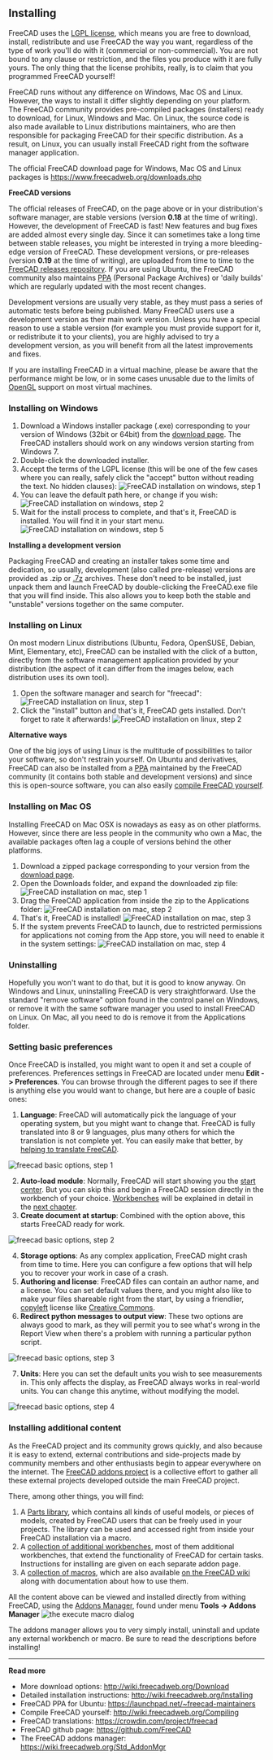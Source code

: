 ## Installing



FreeCAD uses the [LGPL license](https://en.wikipedia.org/wiki/GNU_Lesser_General_Public_License), which means you are free to download, install, redistribute and use FreeCAD the way you want, regardless of the type of work you'll do with it (commercial or non-commercial). You are not bound to any clause or restriction, and the files you produce with it are fully yours. The only thing that the license prohibits, really, is to claim that you programmed FreeCAD yourself!

FreeCAD runs without any difference on Windows, Mac OS and Linux. However, the ways to install it differ slightly depending on your platform. The FreeCAD community provides pre-compiled packages (installers) ready to download, for Linux, Windows and Mac. On Linux, the source code is also made available to Linux distributions maintainers, who are then responsible for packaging FreeCAD for their specific distribution. As a result, on Linux, you can usually install FreeCAD right from the software manager application.

The official FreeCAD download page for Windows, Mac OS and Linux packages is https://www.freecadweb.org/downloads.php

**FreeCAD versions**

The official releases of FreeCAD, on the page above or in your distribution's software manager, are stable versions (version **0.18** at the time of writing). However, the development of FreeCAD is fast! New features and bug fixes are added almost every single day. Since it can sometimes take a long time between stable releases, you might be interested in trying a more bleeding-edge version of FreeCAD. These development versions, or pre-releases (version **0.19** at the time of writing), are uploaded from time to time to the [FreeCAD releases repository](https://github.com/FreeCAD/FreeCAD/releases). If you are using Ubuntu, the FreeCAD community also maintains [PPA](https://launchpad.net/~freecad-maintainers/+archive/ubuntu/freecad-daily) (Personal Package Archives) or 'daily builds' which are regularly updated with the most recent changes.

Development versions are usually very stable, as they must pass a series of automatic tests before being published. Many FreeCAD users use a development version as their main work version. Unless you have a special reason to use a stable version (for example you must provide support for it, or redistribute it to your clients), you are highly advised to try a development version, as you will benefit from all the latest improvements and fixes.

If you are installing FreeCAD in a virtual machine, please be aware that the performance might be low, or in some cases unusable due to the limits of [OpenGL](https://en.wikipedia.org/wiki/OpenGL) support on most virtual machines.



### Installing on Windows

1. Download a Windows installer package (.exe) corresponding to your version of Windows (32bit or 64bit) from  the [download page](https://www.freecadweb.org/downloads.php). The FreeCAD installers should work on any windows version starting from Windows 7.
2. Double-click the downloaded installer.
3. Accept the terms of the LGPL license (this will be one of the few cases where you can really, safely click the "accept" button without reading the text. No hidden clauses):
![FreeCAD installation on windows, step 1](../images/Freecad-windows-install-01.jpg)
4. You can leave the default path here, or change if you wish:
  ![FreeCAD installation on windows, step 2](../images/Freecad-windows-install-02.jpg)
7. Wait for the install process to complete, and that's it, FreeCAD is installed. You will find it in your start menu.
![FreeCAD installation on windows, step 5](../images/Freecad-windows-install-05.jpg)

**Installing a development version**

Packaging FreeCAD and creating an installer takes some time and dedication, so usually, development (also called pre-release) versions are provided as .zip or [.7z](https://www.7-zip.org/) archives. These don't need to be installed, just unpack them and launch FreeCAD by double-clicking the FreeCAD.exe file that you will find inside. This also allows you to keep both the stable and "unstable" versions together on the same computer.



### Installing on Linux

On most modern Linux distributions (Ubuntu, Fedora, OpenSUSE, Debian, Mint, Elementary, etc), FreeCAD can be installed with the click of a button, directly from the software management application provided by your distribution (the aspect of it can differ from the images below, each distribution uses its own tool).

1. Open the software manager and search for "freecad":
![FreeCAD installation on linux, step 1](../images/Freecad-linux-install-01.jpg)
2. Click the "install" button and that's it, FreeCAD gets installed. Don't forget to rate it afterwards!
![FreeCAD installation on linux, step 2](../images/Freecad-linux-install-02.jpg)

**Alternative ways**

One of the big joys of using Linux is the multitude of possibilities to tailor your software, so don't restrain yourself. On Ubuntu and derivatives, FreeCAD can also be installed from a [PPA](https://launchpad.net/~freecad-maintainers) maintained by the FreeCAD community (it contains both stable and development versions) and since this is open-source software, you can also easily [compile FreeCAD yourself](http://www.freecadweb.org/wiki/index.php?title=Compiling).



### Installing on  Mac OS

Installing FreeCAD on Mac OSX is nowadays as easy as on other platforms. However, since there are less people in the community who own a Mac, the available packages often lag a couple of versions behind the other platforms.

1. Download a zipped package corresponding to your version from  the [download page](https://github.com/FreeCAD/FreeCAD/releases).
2. Open the Downloads folder, and expand the downloaded zip file:
![FreeCAD installation on mac, step 1](../images/Freecad-mac-01.jpg)
3. Drag the FreeCAD application from inside the zip to the Applications folder:
![FreeCAD installation on mac, step 2](../images/Freecad-mac-02.jpg)
4. That's it, FreeCAD is installed!
![FreeCAD installation on mac, step 3](../images/Freecad-mac-03.jpg)
5. If the system prevents FreeCAD to launch, due to restricted permissions for applications not coming from the App store, you will need to enable it in the system settings:
![FreeCAD installation on mac, step 4](../images/Freecad-mac-04.jpg)



### Uninstalling

Hopefully you won't want to do that, but it is good to know anyway. On Windows and Linux, uninstalling FreeCAD is very straightforward. Use the standard "remove software" option found in the control panel on Windows, or remove it with the same software manager you used to install FreeCAD on Linux. On Mac, all you need to do is remove it from the Applications folder.



### Setting basic preferences

Once FreeCAD is installed, you might want to open it and set a couple of preferences. Preferences settings in FreeCAD are located under menu **Edit -> Preferences**. You can browse through the different pages to see if there is anything else you would want to change, but here are a couple of basic ones:

1. **Language**: FreeCAD will automatically pick the language of your operating system, but you might want to change that. FreeCAD is fully translated into 8 or 9 languages, plus many others for which the translation is not complete yet. You can easily make that better, by [helping to translate FreeCAD](https://crowdin.com/project/freecad).

![freecad basic options, step 1](../images/Freecad-basic-options01.jpg)

2. **Auto-load module**: Normally, FreeCAD will start showing you the [start center](https://wiki.freecadweb.org/Start_Workbench). But you can skip this and begin a FreeCAD session directly in the workbench of your choice. [Workbenches](http://www.freecadweb.org/wiki/index.php?title=Workbenches) will be explained in detail in the [next chapter](the_freecad_interface.md).
3. **Create document at startup**: Combined with the option above, this starts FreeCAD ready for work.

![freecad basic options, step 2](../images/Freecad-basic-options02.jpg)

4. **Storage options**: As any complex application, FreeCAD might crash from time to time. Here you can configure a few options that will help you to recover your work in case of a crash.
5. **Authoring and license**: FreeCAD files can contain an author name, and a license. You can set default values there, and you might also like to make your files shareable right from the start, by using a friendlier, [copyleft](https://en.wikipedia.org/wiki/Copyleft) license like [Creative Commons](https://creativecommons.org/).
6. **Redirect python messages to output view**: These two options are always good to mark, as they will permit you to see what's wrong in the Report View when there's a problem with running a particular python script.

![freecad basic options, step 3](../images/Freecad-basic-options03.jpg)

7. **Units**: Here you can set the default units you wish to see measurements in.  This only affects the display, as FreeCAD always works in real-world units. You can change this anytime, without modifying the model.

![freecad basic options, step 4](../images/Freecad-basic-options04.jpg)



### Installing additional content

As the FreeCAD project and its community grows quickly, and also because it is easy to extend, external contributions and side-projects made by community members and other enthusiasts begin to appear everywhere on the internet. The [FreeCAD addons project](https://github.com/FreeCAD-addons) is a collective effort to gather all these external projects developed outside the main FreeCAD project.

There, among other things, you will find:

1. A [Parts library](https://github.com/FreeCAD/FreeCAD-library), which contains all kinds of useful models, or pieces of models, created by FreeCAD users that can be freely used in your projects. The library can be used and accessed right from inside your FreeCAD installation via a macro.
2. A [collection of additional workbenches](https://github.com/FreeCAD/FreeCAD-addons), most of them additional workbenches, that extend the functionality of FreeCAD for certain tasks. Instructions for installing are given on each separate addon page.
3. A [collection of macros](https://github.com/FreeCAD/FreeCAD-macros), which are also available [on the FreeCAD wiki](http://www.freecadweb.org/wiki/index.php?title=Macros_recipes) along with documentation about how to use them.

All the content above can be viewed and installed directly from withing FreeCAD, using the [Addons Manager](https://wiki.freecadweb.org/Std_AddonMgr), found under menu **Tools -> Addons Manager**
![the execute macro dialog](../images/Macro_installer_01.jpg)



The addons manager allows you to very simply install, uninstall and update any external workbench or macro. Be sure to read the descriptions before installing!



-----

**Read more**

* More download options: http://wiki.freecadweb.org/Download
* Detailed installation instructions: http://wiki.freecadweb.org/Installing
* FreeCAD PPA for Ubuntu: https://launchpad.net/~freecad-maintainers
* Compile FreeCAD yourself: http://wiki.freecadweb.org/Compiling
* FreeCAD translations: https://crowdin.com/project/freecad
* FreeCAD github page: https://github.com/FreeCAD
* The FreeCAD addons manager: https://wiki.freecadweb.org/Std_AddonMgr
